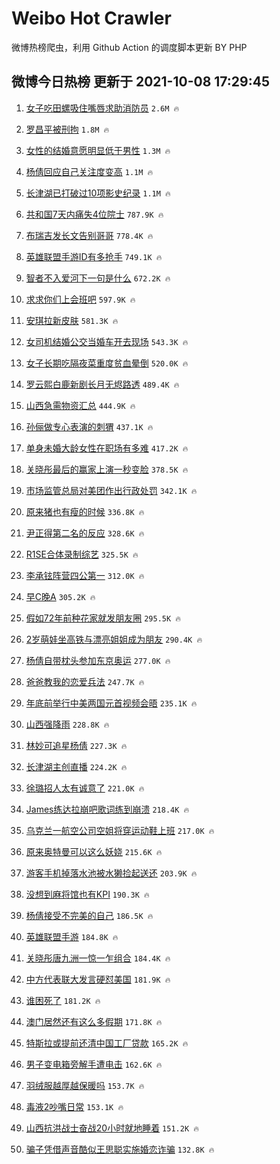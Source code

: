 # Weibo Hot Crawler 



微博热榜爬虫，利用 Github Action 的调度脚本更新 BY PHP 


## 微博今日热榜 更新于 2021-10-08 17:29:45 
1. [女子吃田螺吸住嘴唇求助消防员](https://s.weibo.com/weibo?q=%23%E5%A5%B3%E5%AD%90%E5%90%83%E7%94%B0%E8%9E%BA%E5%90%B8%E4%BD%8F%E5%98%B4%E5%94%87%E6%B1%82%E5%8A%A9%E6%B6%88%E9%98%B2%E5%91%98%23&Refer=top) `2.6M 🔥` 

1. [罗昌平被刑拘](https://s.weibo.com/weibo?q=%23%E7%BD%97%E6%98%8C%E5%B9%B3%E8%A2%AB%E5%88%91%E6%8B%98%23&Refer=top) `1.8M 🔥` 

1. [女性的结婚意愿明显低于男性](https://s.weibo.com/weibo?q=%23%E5%A5%B3%E6%80%A7%E7%9A%84%E7%BB%93%E5%A9%9A%E6%84%8F%E6%84%BF%E6%98%8E%E6%98%BE%E4%BD%8E%E4%BA%8E%E7%94%B7%E6%80%A7%23&Refer=top) `1.3M 🔥` 

1. [杨倩回应自己关注度变高](https://s.weibo.com/weibo?q=%23%E6%9D%A8%E5%80%A9%E5%9B%9E%E5%BA%94%E8%87%AA%E5%B7%B1%E5%85%B3%E6%B3%A8%E5%BA%A6%E5%8F%98%E9%AB%98%23&Refer=top) `1.1M 🔥` 

1. [长津湖已打破过10项影史纪录](https://s.weibo.com/weibo?q=%E9%95%BF%E6%B4%A5%E6%B9%96%E5%B7%B2%E6%89%93%E7%A0%B4%E8%BF%8710%E9%A1%B9%E5%BD%B1%E5%8F%B2%E7%BA%AA%E5%BD%95&Refer=top) `1.1M 🔥` 

1. [共和国7天内痛失4位院士](https://s.weibo.com/weibo?q=%23%E5%85%B1%E5%92%8C%E5%9B%BD7%E5%A4%A9%E5%86%85%E7%97%9B%E5%A4%B14%E4%BD%8D%E9%99%A2%E5%A3%AB%23&Refer=top) `787.9K 🔥` 

1. [布瑞吉发长文告别哥哥](https://s.weibo.com/weibo?q=%23%E5%B8%83%E7%91%9E%E5%90%89%E5%8F%91%E9%95%BF%E6%96%87%E5%91%8A%E5%88%AB%E5%93%A5%E5%93%A5%23&Refer=top) `778.4K 🔥` 

1. [英雄联盟手游ID有多抢手](https://s.weibo.com/weibo?q=%23%E8%8B%B1%E9%9B%84%E8%81%94%E7%9B%9F%E6%89%8B%E6%B8%B8ID%E6%9C%89%E5%A4%9A%E6%8A%A2%E6%89%8B%23&Refer=top) `749.1K 🔥` 

1. [智者不入爱河下一句是什么](https://s.weibo.com/weibo?q=%23%E6%99%BA%E8%80%85%E4%B8%8D%E5%85%A5%E7%88%B1%E6%B2%B3%E4%B8%8B%E4%B8%80%E5%8F%A5%E6%98%AF%E4%BB%80%E4%B9%88%23&Refer=top) `672.2K 🔥` 

1. [求求你们上会班吧](https://s.weibo.com/weibo?q=%23%E6%B1%82%E6%B1%82%E4%BD%A0%E4%BB%AC%E4%B8%8A%E4%BC%9A%E7%8F%AD%E5%90%A7%23&Refer=top) `597.9K 🔥` 

1. [安琪拉新皮肤](https://s.weibo.com/weibo?q=%23%E5%AE%89%E7%90%AA%E6%8B%89%E6%96%B0%E7%9A%AE%E8%82%A4%23&Refer=top) `581.3K 🔥` 

1. [女司机结婚公交当婚车开去现场](https://s.weibo.com/weibo?q=%23%E5%A5%B3%E5%8F%B8%E6%9C%BA%E7%BB%93%E5%A9%9A%E5%85%AC%E4%BA%A4%E5%BD%93%E5%A9%9A%E8%BD%A6%E5%BC%80%E5%8E%BB%E7%8E%B0%E5%9C%BA%23&Refer=top) `543.3K 🔥` 

1. [女子长期吃隔夜菜重度贫血晕倒](https://s.weibo.com/weibo?q=%23%E5%A5%B3%E5%AD%90%E9%95%BF%E6%9C%9F%E5%90%83%E9%9A%94%E5%A4%9C%E8%8F%9C%E9%87%8D%E5%BA%A6%E8%B4%AB%E8%A1%80%E6%99%95%E5%80%92%23&Refer=top) `520.0K 🔥` 

1. [罗云熙白鹿新剧长月无烬路透](https://s.weibo.com/weibo?q=%23%E7%BD%97%E4%BA%91%E7%86%99%E7%99%BD%E9%B9%BF%E6%96%B0%E5%89%A7%E9%95%BF%E6%9C%88%E6%97%A0%E7%83%AC%E8%B7%AF%E9%80%8F%23&Refer=top) `489.4K 🔥` 

1. [山西急需物资汇总](https://s.weibo.com/weibo?q=%23%E5%B1%B1%E8%A5%BF%E6%80%A5%E9%9C%80%E7%89%A9%E8%B5%84%E6%B1%87%E6%80%BB%23&Refer=top) `444.9K 🔥` 

1. [孙俪做专心表演的刺猬](https://s.weibo.com/weibo?q=%23%E5%AD%99%E4%BF%AA%E5%81%9A%E4%B8%93%E5%BF%83%E8%A1%A8%E6%BC%94%E7%9A%84%E5%88%BA%E7%8C%AC%23&Refer=top) `437.1K 🔥` 

1. [单身未婚大龄女性在职场有多难](https://s.weibo.com/weibo?q=%23%E5%8D%95%E8%BA%AB%E6%9C%AA%E5%A9%9A%E5%A4%A7%E9%BE%84%E5%A5%B3%E6%80%A7%E5%9C%A8%E8%81%8C%E5%9C%BA%E6%9C%89%E5%A4%9A%E9%9A%BE%23&Refer=top) `417.2K 🔥` 

1. [关晓彤最后的赢家上演一秒变脸](https://s.weibo.com/weibo?q=%23%E5%85%B3%E6%99%93%E5%BD%A4%E6%9C%80%E5%90%8E%E7%9A%84%E8%B5%A2%E5%AE%B6%E4%B8%8A%E6%BC%94%E4%B8%80%E7%A7%92%E5%8F%98%E8%84%B8%23&Refer=top) `378.5K 🔥` 

1. [市场监管总局对美团作出行政处罚](https://s.weibo.com/weibo?q=%23%E5%B8%82%E5%9C%BA%E7%9B%91%E7%AE%A1%E6%80%BB%E5%B1%80%E5%AF%B9%E7%BE%8E%E5%9B%A2%E4%BD%9C%E5%87%BA%E8%A1%8C%E6%94%BF%E5%A4%84%E7%BD%9A%23&Refer=top) `342.1K 🔥` 

1. [原来猪也有瘦的时候](https://s.weibo.com/weibo?q=%23%E5%8E%9F%E6%9D%A5%E7%8C%AA%E4%B9%9F%E6%9C%89%E7%98%A6%E7%9A%84%E6%97%B6%E5%80%99%23&Refer=top) `336.8K 🔥` 

1. [尹正得第二名的反应](https://s.weibo.com/weibo?q=%23%E5%B0%B9%E6%AD%A3%E5%BE%97%E7%AC%AC%E4%BA%8C%E5%90%8D%E7%9A%84%E5%8F%8D%E5%BA%94%23&Refer=top) `328.6K 🔥` 

1. [R1SE合体录制综艺](https://s.weibo.com/weibo?q=%23R1SE%E5%90%88%E4%BD%93%E5%BD%95%E5%88%B6%E7%BB%BC%E8%89%BA%23&Refer=top) `325.5K 🔥` 

1. [李承铉阵营四公第一](https://s.weibo.com/weibo?q=%23%E6%9D%8E%E6%89%BF%E9%93%89%E9%98%B5%E8%90%A5%E5%9B%9B%E5%85%AC%E7%AC%AC%E4%B8%80%23&Refer=top) `312.0K 🔥` 

1. [早C晚A](https://s.weibo.com/weibo?q=%23%E6%97%A9C%E6%99%9AA%23&Refer=top) `305.2K 🔥` 

1. [假如72年前种花家就发朋友圈](https://s.weibo.com/weibo?q=%23%E5%81%87%E5%A6%8272%E5%B9%B4%E5%89%8D%E7%A7%8D%E8%8A%B1%E5%AE%B6%E5%B0%B1%E5%8F%91%E6%9C%8B%E5%8F%8B%E5%9C%88%23&Refer=top) `295.5K 🔥` 

1. [2岁萌娃坐高铁与漂亮姐姐成为朋友](https://s.weibo.com/weibo?q=%232%E5%B2%81%E8%90%8C%E5%A8%83%E5%9D%90%E9%AB%98%E9%93%81%E4%B8%8E%E6%BC%82%E4%BA%AE%E5%A7%90%E5%A7%90%E6%88%90%E4%B8%BA%E6%9C%8B%E5%8F%8B%23&Refer=top) `290.4K 🔥` 

1. [杨倩自带枕头参加东京奥运](https://s.weibo.com/weibo?q=%23%E6%9D%A8%E5%80%A9%E8%87%AA%E5%B8%A6%E6%9E%95%E5%A4%B4%E5%8F%82%E5%8A%A0%E4%B8%9C%E4%BA%AC%E5%A5%A5%E8%BF%90%23&Refer=top) `277.0K 🔥` 

1. [爸爸教我的恋爱兵法](https://s.weibo.com/weibo?q=%23%E7%88%B8%E7%88%B8%E6%95%99%E6%88%91%E7%9A%84%E6%81%8B%E7%88%B1%E5%85%B5%E6%B3%95%23&Refer=top) `247.7K 🔥` 

1. [年底前举行中美两国元首视频会晤](https://s.weibo.com/weibo?q=%23%E5%B9%B4%E5%BA%95%E5%89%8D%E4%B8%BE%E8%A1%8C%E4%B8%AD%E7%BE%8E%E4%B8%A4%E5%9B%BD%E5%85%83%E9%A6%96%E8%A7%86%E9%A2%91%E4%BC%9A%E6%99%A4%23&Refer=top) `235.1K 🔥` 

1. [山西强降雨](https://s.weibo.com/weibo?q=%23%E5%B1%B1%E8%A5%BF%E5%BC%BA%E9%99%8D%E9%9B%A8%23&Refer=top) `228.8K 🔥` 

1. [林妙可追星杨倩](https://s.weibo.com/weibo?q=%23%E6%9E%97%E5%A6%99%E5%8F%AF%E8%BF%BD%E6%98%9F%E6%9D%A8%E5%80%A9%23&Refer=top) `227.3K 🔥` 

1. [长津湖主创直播](https://s.weibo.com/weibo?q=%23%E9%95%BF%E6%B4%A5%E6%B9%96%E4%B8%BB%E5%88%9B%E7%9B%B4%E6%92%AD%23&Refer=top) `224.2K 🔥` 

1. [徐璐招人太有诚意了](https://s.weibo.com/weibo?q=%23%E5%BE%90%E7%92%90%E6%8B%9B%E4%BA%BA%E5%A4%AA%E6%9C%89%E8%AF%9A%E6%84%8F%E4%BA%86%23&Refer=top) `221.0K 🔥` 

1. [James练达拉崩吧歌词练到崩溃](https://s.weibo.com/weibo?q=%23James%E7%BB%83%E8%BE%BE%E6%8B%89%E5%B4%A9%E5%90%A7%E6%AD%8C%E8%AF%8D%E7%BB%83%E5%88%B0%E5%B4%A9%E6%BA%83%23&Refer=top) `218.4K 🔥` 

1. [乌克兰一航空公司空姐将穿运动鞋上班](https://s.weibo.com/weibo?q=%23%E4%B9%8C%E5%85%8B%E5%85%B0%E4%B8%80%E8%88%AA%E7%A9%BA%E5%85%AC%E5%8F%B8%E7%A9%BA%E5%A7%90%E5%B0%86%E7%A9%BF%E8%BF%90%E5%8A%A8%E9%9E%8B%E4%B8%8A%E7%8F%AD%23&Refer=top) `217.0K 🔥` 

1. [原来奥特曼可以这么妖娆](https://s.weibo.com/weibo?q=%23%E5%8E%9F%E6%9D%A5%E5%A5%A5%E7%89%B9%E6%9B%BC%E5%8F%AF%E4%BB%A5%E8%BF%99%E4%B9%88%E5%A6%96%E5%A8%86%23&Refer=top) `215.6K 🔥` 

1. [游客手机掉落水池被水獭捡起送还](https://s.weibo.com/weibo?q=%23%E6%B8%B8%E5%AE%A2%E6%89%8B%E6%9C%BA%E6%8E%89%E8%90%BD%E6%B0%B4%E6%B1%A0%E8%A2%AB%E6%B0%B4%E7%8D%AD%E6%8D%A1%E8%B5%B7%E9%80%81%E8%BF%98%23&Refer=top) `203.9K 🔥` 

1. [没想到麻将馆也有KPI](https://s.weibo.com/weibo?q=%23%E6%B2%A1%E6%83%B3%E5%88%B0%E9%BA%BB%E5%B0%86%E9%A6%86%E4%B9%9F%E6%9C%89KPI%23&Refer=top) `190.3K 🔥` 

1. [杨倩接受不完美的自己](https://s.weibo.com/weibo?q=%23%E6%9D%A8%E5%80%A9%E6%8E%A5%E5%8F%97%E4%B8%8D%E5%AE%8C%E7%BE%8E%E7%9A%84%E8%87%AA%E5%B7%B1%23&Refer=top) `186.5K 🔥` 

1. [英雄联盟手游](https://s.weibo.com/weibo?q=%E8%8B%B1%E9%9B%84%E8%81%94%E7%9B%9F%E6%89%8B%E6%B8%B8&Refer=top) `184.8K 🔥` 

1. [关晓彤唐九洲一惊一乍组合](https://s.weibo.com/weibo?q=%23%E5%85%B3%E6%99%93%E5%BD%A4%E5%94%90%E4%B9%9D%E6%B4%B2%E4%B8%80%E6%83%8A%E4%B8%80%E4%B9%8D%E7%BB%84%E5%90%88%23&Refer=top) `184.4K 🔥` 

1. [中方代表联大发言硬怼美国](https://s.weibo.com/weibo?q=%23%E4%B8%AD%E6%96%B9%E4%BB%A3%E8%A1%A8%E8%81%94%E5%A4%A7%E5%8F%91%E8%A8%80%E7%A1%AC%E6%80%BC%E7%BE%8E%E5%9B%BD%23&Refer=top) `181.9K 🔥` 

1. [谁困死了](https://s.weibo.com/weibo?q=%E8%B0%81%E5%9B%B0%E6%AD%BB%E4%BA%86&Refer=top) `181.2K 🔥` 

1. [澳门居然还有这么多假期](https://s.weibo.com/weibo?q=%23%E6%BE%B3%E9%97%A8%E5%B1%85%E7%84%B6%E8%BF%98%E6%9C%89%E8%BF%99%E4%B9%88%E5%A4%9A%E5%81%87%E6%9C%9F%23&Refer=top) `171.8K 🔥` 

1. [特斯拉或提前还清中国工厂贷款](https://s.weibo.com/weibo?q=%23%E7%89%B9%E6%96%AF%E6%8B%89%E6%88%96%E6%8F%90%E5%89%8D%E8%BF%98%E6%B8%85%E4%B8%AD%E5%9B%BD%E5%B7%A5%E5%8E%82%E8%B4%B7%E6%AC%BE%23&Refer=top) `165.2K 🔥` 

1. [男子变电箱旁解手遭电击](https://s.weibo.com/weibo?q=%23%E7%94%B7%E5%AD%90%E5%8F%98%E7%94%B5%E7%AE%B1%E6%97%81%E8%A7%A3%E6%89%8B%E9%81%AD%E7%94%B5%E5%87%BB%23&Refer=top) `162.6K 🔥` 

1. [羽绒服越厚越保暖吗](https://s.weibo.com/weibo?q=%23%E7%BE%BD%E7%BB%92%E6%9C%8D%E8%B6%8A%E5%8E%9A%E8%B6%8A%E4%BF%9D%E6%9A%96%E5%90%97%23&Refer=top) `153.7K 🔥` 

1. [毒液2吵嘴日常](https://s.weibo.com/weibo?q=%E6%AF%92%E6%B6%B22%E5%90%B5%E5%98%B4%E6%97%A5%E5%B8%B8&Refer=top) `153.1K 🔥` 

1. [山西抗洪战士奋战20小时就地睡着](https://s.weibo.com/weibo?q=%23%E5%B1%B1%E8%A5%BF%E6%8A%97%E6%B4%AA%E6%88%98%E5%A3%AB%E5%A5%8B%E6%88%9820%E5%B0%8F%E6%97%B6%E5%B0%B1%E5%9C%B0%E7%9D%A1%E7%9D%80%23&Refer=top) `151.2K 🔥` 

1. [骗子凭借声音酷似王思聪实施婚恋诈骗](https://s.weibo.com/weibo?q=%23%E9%AA%97%E5%AD%90%E5%87%AD%E5%80%9F%E5%A3%B0%E9%9F%B3%E9%85%B7%E4%BC%BC%E7%8E%8B%E6%80%9D%E8%81%AA%E5%AE%9E%E6%96%BD%E5%A9%9A%E6%81%8B%E8%AF%88%E9%AA%97%23&Refer=top) `132.8K 🔥` 

